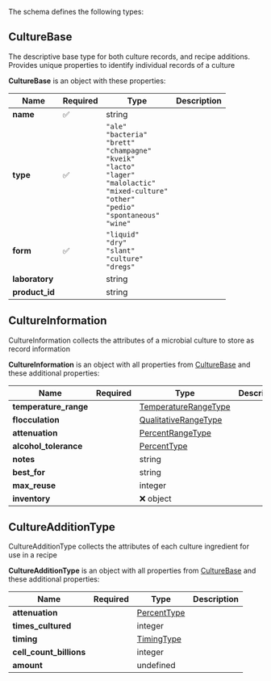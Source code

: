 The schema defines the following types:

## CultureBase 

The descriptive base type for both culture records, and recipe additions. Provides unique properties to identify individual records of a culture

**CultureBase** is an object with these properties:

|Name|Required|Type|Description|
|--|--|--|--|
| **name** | :white_check_mark: | string|  |
| **type** | :white_check_mark: | `"ale"`<br/>`"bacteria"`<br/>`"brett"`<br/>`"champagne"`<br/>`"kveik"`<br/>`"lacto"`<br/>`"lager"`<br/>`"malolactic"`<br/>`"mixed-culture"`<br/>`"other"`<br/>`"pedio"`<br/>`"spontaneous"`<br/>`"wine"`|  |
| **form** | :white_check_mark: | `"liquid"`<br/>`"dry"`<br/>`"slant"`<br/>`"culture"`<br/>`"dregs"`|  |
| **laboratory** |  | string|  |
| **product_id** |  | string|  |

## CultureInformation 

CultureInformation collects the attributes of a microbial culture to store as record information

**CultureInformation** is an object with all properties from [CultureBase](#culturebase) and these additional properties:

|Name|Required|Type|Description|
|--|--|--|--|
| **temperature_range** |  | [TemperatureRangeType](measureable_units.json.md#temperaturerangetype)|  |
| **flocculation** |  | [QualitativeRangeType](measureable_units.json.md#qualitativerangetype)|  |
| **attenuation** |  | [PercentRangeType](measureable_units.json.md#percentrangetype)|  |
| **alcohol_tolerance** |  | [PercentType](measureable_units.json.md#percenttype)|  |
| **notes** |  | string|  |
| **best_for** |  | string|  |
| **max_reuse** |  | integer|  |
| **inventory** |  | :x: object|  |

## CultureAdditionType 

CultureAdditionType collects the attributes of each culture ingredient for use in a recipe

**CultureAdditionType** is an object with all properties from [CultureBase](#culturebase) and these additional properties:

|Name|Required|Type|Description|
|--|--|--|--|
| **attenuation** |  | [PercentType](measureable_units.json.md#percenttype)|  |
| **times_cultured** |  | integer|  |
| **timing** |  | [TimingType](timing.json.md#timingtype)|  |
| **cell_count_billions** |  | integer|  |
| **amount** |  | undefined|  |

